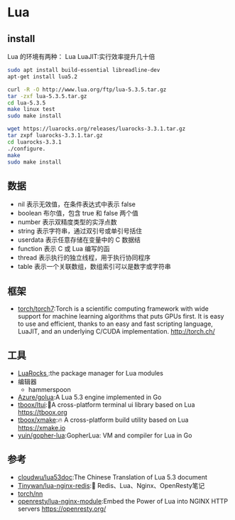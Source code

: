 # Lua

## install

Lua 的环境有两种： Lua
LuaJIT:实行效率提升几十倍

```sh
sudo apt install build-essential libreadline-dev
apt-get install lua5.2

curl -R -O http://www.lua.org/ftp/lua-5.3.5.tar.gz
tar -zxf lua-5.3.5.tar.gz
cd lua-5.3.5
make linux test
sudo make install

wget https://luarocks.org/releases/luarocks-3.3.1.tar.gz
tar zxpf luarocks-3.3.1.tar.gz
cd luarocks-3.3.1
./configure.
make
sudo make install
```

## 数据

* nil	表示无效值，在条件表达式中表示 false
* boolean	布尔值，包含 true 和 false 两个值
* number	表示双精度类型的实浮点数
* string	表示字符串，通过双引号或单引号括住
* userdata	表示任意存储在变量中的 C 数据结
* function	表示 C 或 Lua 编写的函
* thread	表示执行的独立线程，用于执行协同程序
* table	表示一个关联数组，数组索引可以是数字或字符串

## 框架

* [torch/torch7](https://github.com/torch/torch7):Torch is a scientific computing framework with wide support for machine learning algorithms that puts GPUs first. It is easy to use and efficient, thanks to an easy and fast scripting language, LuaJIT, and an underlying C/CUDA implementation. http://torch.ch/

## 工具

* [LuaRocks ](https://luarocks.org/):the package manager for Lua modules
* 编辑器
    - hammerspoon
* [Azure/golua](https://github.com/Azure/golua):A Lua 5.3 engine implemented in Go
* [tboox/ltui](https://github.com/tboox/ltui):🍯A cross-platform terminal ui library based on Lua https://tboox.org
* [tboox/xmake](https://github.com/tboox/xmake):🔥 A cross-platform build utility based on Lua https://xmake.io
* [yuin/gopher-lua](https://github.com/yuin/gopher-lua):GopherLua: VM and compiler for Lua in Go

## 参考

* [cloudwu/lua53doc](https://github.com/cloudwu/lua53doc):The Chinese Translation of Lua 5.3 document
* [Tinywan/lua-nginx-redis](https://github.com/Tinywan/lua-nginx-redis):🌺 Redis、Lua、Nginx、OpenResty笔记
* [torch/nn](https://github.com/torch/nn)
* [openresty/lua-nginx-module](https://github.com/openresty/lua-nginx-module):Embed the Power of Lua into NGINX HTTP servers https://openresty.org/
